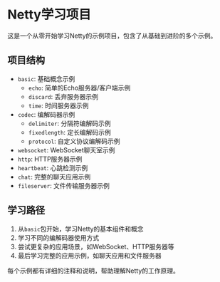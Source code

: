 # Netty学习项目

这是一个从零开始学习Netty的示例项目，包含了从基础到进阶的多个示例。

## 项目结构

- `basic`: 基础概念示例
  - `echo`: 简单的Echo服务器/客户端示例
  - `discard`: 丢弃服务器示例
  - `time`: 时间服务器示例
- `codec`: 编解码器示例
  - `delimiter`: 分隔符编解码示例
  - `fixedlength`: 定长编解码示例
  - `protocol`: 自定义协议编解码示例
- `websocket`: WebSocket聊天室示例
- `http`: HTTP服务器示例
- `heartbeat`: 心跳检测示例
- `chat`: 完整的聊天应用示例
- `fileserver`: 文件传输服务器示例

## 学习路径

1. 从`basic`包开始，学习Netty的基本组件和概念
2. 学习不同的编解码器使用方式
3. 尝试更复杂的应用场景，如WebSocket、HTTP服务器等
4. 最后学习完整的应用示例，如聊天应用和文件服务器

每个示例都有详细的注释和说明，帮助理解Netty的工作原理。 